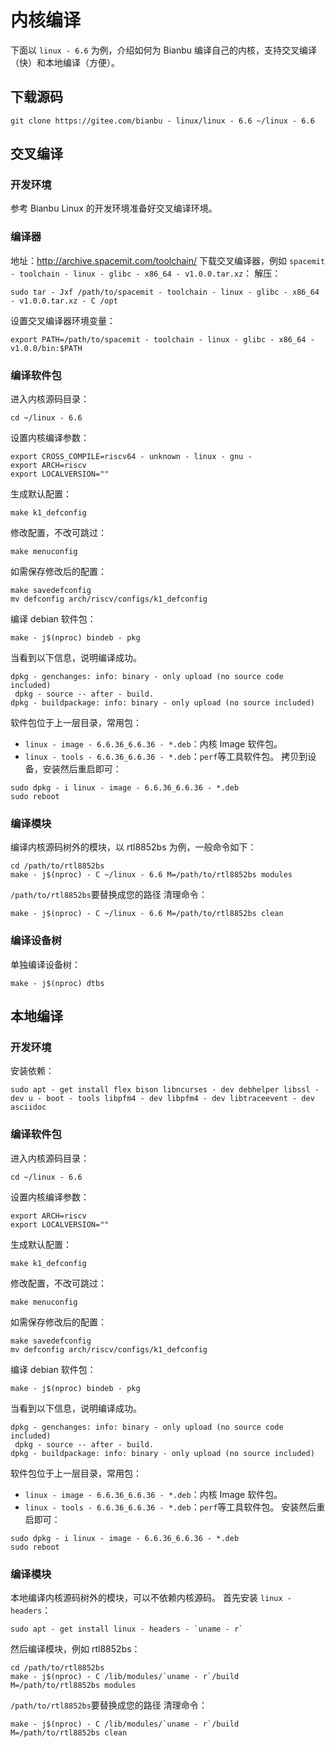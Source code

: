 # 内核编译

下面以 `linux - 6.6` 为例，介绍如何为 Bianbu 编译自己的内核，支持交叉编译（快）和本地编译（方便）。

## 下载源码
```
git clone https://gitee.com/bianbu - linux/linux - 6.6 ~/linux - 6.6
```

## 交叉编译

### 开发环境
参考 Bianbu Linux 的开发环境准备好交叉编译环境。

### 编译器
地址：http://archive.spacemit.com/toolchain/
下载交叉编译器，例如 `spacemit - toolchain - linux - glibc - x86_64 - v1.0.0.tar.xz`：
解压：
```
sudo tar - Jxf /path/to/spacemit - toolchain - linux - glibc - x86_64 - v1.0.0.tar.xz - C /opt
```
设置交叉编译器环境变量：
```
export PATH=/path/to/spacemit - toolchain - linux - glibc - x86_64 - v1.0.0/bin:$PATH
```

### 编译软件包
进入内核源码目录：
```
cd ~/linux - 6.6
```
设置内核编译参数：
```
export CROSS_COMPILE=riscv64 - unknown - linux - gnu -
export ARCH=riscv
export LOCALVERSION=""
```
生成默认配置：
```
make k1_defconfig
```
修改配置，不改可跳过：
```
make menuconfig
```
如需保存修改后的配置：
```
make savedefconfig
mv defconfig arch/riscv/configs/k1_defconfig
```
编译 debian 软件包：
```
make - j$(nproc) bindeb - pkg
```
当看到以下信息，说明编译成功。
```
dpkg - genchanges: info: binary - only upload (no source code included)
 dpkg - source -- after - build.
dpkg - buildpackage: info: binary - only upload (no source included)
```
软件包位于上一层目录，常用包：
- `linux - image - 6.6.36_6.6.36 - *.deb`：内核 Image 软件包。
- `linux - tools - 6.6.36_6.6.36 - *.deb`：`perf`等工具软件包。
拷贝到设备，安装然后重启即可：
```
sudo dpkg - i linux - image - 6.6.36_6.6.36 - *.deb
sudo reboot
```

### 编译模块
编译内核源码树外的模块，以 rtl8852bs 为例，一般命令如下：
```
cd /path/to/rtl8852bs
make - j$(nproc) - C ~/linux - 6.6 M=/path/to/rtl8852bs modules
```
`/path/to/rtl8852bs`要替换成您的路径
清理命令：
```
make - j$(nproc) - C ~/linux - 6.6 M=/path/to/rtl8852bs clean
```

### 编译设备树
单独编译设备树：
```
make - j$(nproc) dtbs
```

## 本地编译

### 开发环境
安装依赖：
```
sudo apt - get install flex bison libncurses - dev debhelper libssl - dev u - boot - tools libpfm4 - dev libpfm4 - dev libtraceevent - dev asciidoc
```

### 编译软件包
进入内核源码目录：
```
cd ~/linux - 6.6
```
设置内核编译参数：
```
export ARCH=riscv
export LOCALVERSION=""
```
生成默认配置：
```
make k1_defconfig
```
修改配置，不改可跳过：
```
make menuconfig
```
如需保存修改后的配置：
```
make savedefconfig
mv defconfig arch/riscv/configs/k1_defconfig
```
编译 debian 软件包：
```
make - j$(nproc) bindeb - pkg
```
当看到以下信息，说明编译成功。
```
dpkg - genchanges: info: binary - only upload (no source code included)
 dpkg - source -- after - build.
dpkg - buildpackage: info: binary - only upload (no source included)
```
软件包位于上一层目录，常用包：
- `linux - image - 6.6.36_6.6.36 - *.deb`：内核 Image 软件包。
- `linux - tools - 6.6.36_6.6.36 - *.deb`：`perf`等工具软件包。
安装然后重启即可：
```
sudo dpkg - i linux - image - 6.6.36_6.6.36 - *.deb
sudo reboot
```

### 编译模块
本地编译内核源码树外的模块，可以不依赖内核源码。
首先安装 `linux - headers`：
```
sudo apt - get install linux - headers - `uname - r`
```
然后编译模块，例如 rtl8852bs：
```
cd /path/to/rtl8852bs
make - j$(nproc) - C /lib/modules/`uname - r`/build M=/path/to/rtl8852bs modules
```
`/path/to/rtl8852bs`要替换成您的路径
清理命令：
```
make - j$(nproc) - C /lib/modules/`uname - r`/build M=/path/to/rtl8852bs clean
```